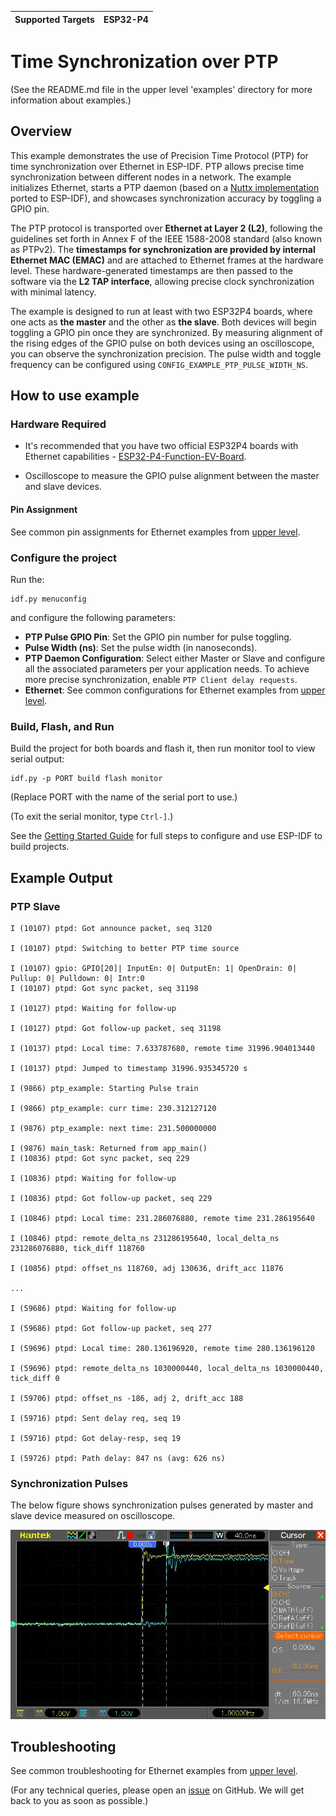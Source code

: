 | Supported Targets | ESP32-P4 |
| ----------------- | -------- |

# Time Synchronization over PTP
(See the README.md file in the upper level 'examples' directory for more information about examples.)

## Overview

This example demonstrates the use of Precision Time Protocol (PTP) for time synchronization over Ethernet in ESP-IDF. PTP allows precise time synchronization between different nodes in a network. The example initializes Ethernet, starts a PTP daemon (based on a [Nuttx implementation](https://github.com/apache/nuttx-apps/tree/master/netutils/ptpd) ported to ESP-IDF), and showcases synchronization accuracy by toggling a GPIO pin.

The PTP protocol is transported over **Ethernet at Layer 2 (L2)**, following the guidelines set forth in Annex F of the IEEE 1588-2008 standard (also known as PTPv2). The **timestamps for synchronization are provided by internal Ethernet MAC (EMAC)** and are attached to Ethernet frames at the hardware level. These hardware-generated timestamps are then passed to the software via the **L2 TAP interface**, allowing precise clock synchronization with minimal latency.

The example is designed to run at least with two ESP32P4 boards, where one acts as **the master** and the other as **the slave**. Both devices will begin toggling a GPIO pin once they are synchronized. By measuring alignment of the rising edges of the GPIO pulse on both devices using an oscilloscope, you can observe the synchronization precision. The pulse width and toggle frequency can be configured using ``CONFIG_EXAMPLE_PTP_PULSE_WIDTH_NS``.

## How to use example

### Hardware Required

* It's recommended that you have two official ESP32P4 boards with Ethernet capabilities - [ESP32-P4-Function-EV-Board](https://docs.espressif.com/projects/esp-dev-kits/en/latest/esp32p4/esp32-p4-function-ev-board/user_guide.html).

* Oscilloscope to measure the GPIO pulse alignment between the master and slave devices.

#### Pin Assignment

See common pin assignments for Ethernet examples from [upper level](../README.md#common-pin-assignments).

### Configure the project

Run the:

```
idf.py menuconfig
```
and configure the following parameters:

* **PTP Pulse GPIO Pin**: Set the GPIO pin number for pulse toggling.
* **Pulse Width (ns)**: Set the pulse width (in nanoseconds).
* **PTP Daemon Configuration**: Select either Master or Slave and configure all the associated parameters per your application needs. To achieve more precise synchronization, enable ``PTP Client delay requests``.
* **Ethernet**: See common configurations for Ethernet examples from [upper level](../README.md#common-configurations).

### Build, Flash, and Run

Build the project for both boards and flash it, then run monitor tool to view serial output:

```
idf.py -p PORT build flash monitor
```

(Replace PORT with the name of the serial port to use.)

(To exit the serial monitor, type ``Ctrl-]``.)

See the [Getting Started Guide](https://docs.espressif.com/projects/esp-idf/en/latest/get-started/index.html) for full steps to configure and use ESP-IDF to build projects.

## Example Output

### PTP Slave

```
I (10107) ptpd: Got announce packet, seq 3120

I (10107) ptpd: Switching to better PTP time source

I (10107) gpio: GPIO[20]| InputEn: 0| OutputEn: 1| OpenDrain: 0| Pullup: 0| Pulldown: 0| Intr:0 
I (10107) ptpd: Got sync packet, seq 31198

I (10127) ptpd: Waiting for follow-up

I (10127) ptpd: Got follow-up packet, seq 31198

I (10137) ptpd: Local time: 7.633787680, remote time 31996.904013440

I (10137) ptpd: Jumped to timestamp 31996.935345720 s

I (9866) ptp_example: Starting Pulse train

I (9866) ptp_example: curr time: 230.312127120

I (9876) ptp_example: next time: 231.500000000

I (9876) main_task: Returned from app_main()
I (10836) ptpd: Got sync packet, seq 229

I (10836) ptpd: Waiting for follow-up

I (10836) ptpd: Got follow-up packet, seq 229

I (10846) ptpd: Local time: 231.286076880, remote time 231.286195640

I (10846) ptpd: remote_delta_ns 231286195640, local_delta_ns 231286076880, tick_diff 118760

I (10856) ptpd: offset_ns 118760, adj 130636, drift_acc 11876

...

I (59686) ptpd: Waiting for follow-up

I (59686) ptpd: Got follow-up packet, seq 277

I (59696) ptpd: Local time: 280.136196920, remote time 280.136196120

I (59696) ptpd: remote_delta_ns 1030000440, local_delta_ns 1030000440, tick_diff 0

I (59706) ptpd: offset_ns -186, adj 2, drift_acc 188

I (59716) ptpd: Sent delay req, seq 19

I (59716) ptpd: Got delay-resp, seq 19

I (59726) ptpd: Path delay: 847 ns (avg: 626 ns)
```

### Synchronization Pulses

The below figure shows synchronization pulses generated by master and slave device measured on oscilloscope.

![sync_puls](./docs/sync_osc.jpg)

## Troubleshooting

See common troubleshooting for Ethernet examples from [upper level](../README.md#common-troubleshooting).

(For any technical queries, please open an [issue](https://github.com/espressif/esp-idf/issues) on GitHub. We will get back to you as soon as possible.)
